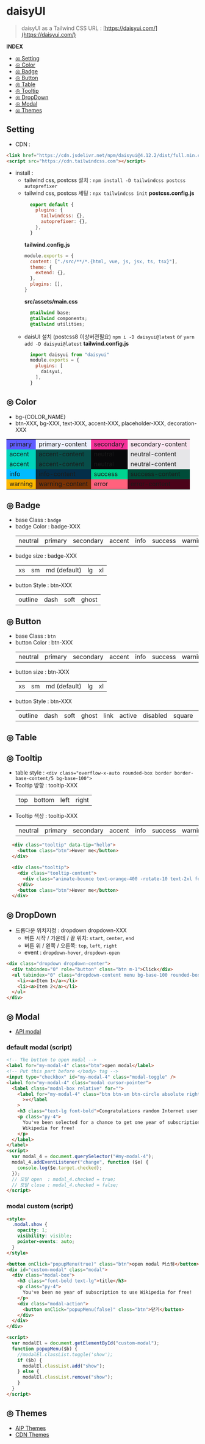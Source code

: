 # daisyUI
  > daisyUI as a Tailwind CSS
  > URL : [https://daisyui.com/](https://daisyui.com/)

**INDEX**

  - [◎ Setting](#setting)
  - [◎ Color](#color)
  - [◎ Badge](#badge)
  - [◎ Button](#button)
  - [◎ Table](#table)
  - [◎ Tooltip](#tooltip)
  - [◎ DropDown](#dropdown)
  - [◎ Modal](#modal)
  - [◎ Themes](#themes)

## Setting
- CDN :
```html
<link href="https://cdn.jsdelivr.net/npm/daisyui@4.12.2/dist/full.min.css" rel="stylesheet" type="text/css"/>
<script src="https://cdn.tailwindcss.com"></script>
```
- install :
  + tailwind css, postcss 설치 : `npm install -D tailwindcss postcss autoprefixer`
  + tailwind css, postcss 세팅 : `npx tailwindcss init`
    **postcss.config.js**
    ``` js
      export default {
        plugins: {
          tailwindcss: {},
          autoprefixer: {},
        },
      }

    ```
    **tailwind.config.js**
    ``` js
    module.exports = {
      content: ["./src/**/*.{html, vue, js, jsx, ts, tsx}"],
      theme: {
        extend: {},
      },
      plugins: [],
    }
    ```
    **src/assets/main.css**
    ``` css
      @tailwind base;
      @tailwind components;
      @tailwind utilities;
    ```
  + daisUI 설치 (postcss8 이상버젼필요)
    `npm i -D daisyui@latest` or `yarn add -D daisyui@latest`
    **tailwind.config.js**
    ``` js
      import daisyui from "daisyui"
      module.exports = {
        plugins: [
          daisyui,
        ],
      }
    ```


## ◎ Color  
  - bg-{COLOR_NAME}
  - btn-XXX, bg-XXX, text-XXX, accent-XXX, placeholder-XXX, decoration-XXX

  <table>
    <tbody>
      <tr>
        <td style="background-color:#5f5cff">primary</td>
        <td style="background-color:#edf1ff">primary-content</td>
        <td style="background-color:#f53199">secondary</td>
        <td style="background-color:#fae6f1">secondary-content</td>
      </tr>
      <tr>
        <td style="background-color:#00d4bb">accent</td>
        <td style="background-color:#084d49">accent-content</td>
        <td style="background-color:#08080a">neutral</td>
        <td style="background-color:#e6e6e8">neutral-content</td>
      </tr>
      <tr>
        <td style="background-color:#00d4bb">accent</td>
        <td style="background-color:#084d49">accent-content</td>
        <td style="background-color:#08080a">neutral</td>
        <td style="background-color:#e6e6e8">neutral-content</td>
      </tr>
      <tr>
        <td style="background-color:#00bbff">info</td>
        <td style="background-color:#042e49">info-content</td>
        <td style="background-color:#00d390">success</td>
        <td style="background-color:#004c39">success-content</td>
      </tr>
      <tr>
        <td style="background-color:#fcb700">warning</td>
        <td style="background-color:#793205">warning-content</td>
        <td style="background-color:#ff627d">error</td>
        <td style="background-color:#4b0319">error-content</td>
      </tr>
    </tbody>
  </table>

## ◎ Badge 
  - base Class : `badge`
  - badge Color : badge-XXX
    <table>
      <tr>
        <td>neutral</td>
        <td>primary</td>
        <td>secondary</td>
        <td>accent</td>
        <td>info</td>
        <td>success</td>
        <td>warning</td>
        <td>error</td>
      </tr>
    </table>
  - badge size : badge-XXX
    <table>
      <tr>
        <td>xs</td>
        <td>sm</td>
        <td>md (default)</td>
        <td>lg</td>
        <td>xl</td>
      </tr>
    </table>
  - button Style : btn-XXX
    <table>
      <tr>
        <td>outline</td>
        <td>dash</td>
        <td>soft</td>
        <td>ghost</td>
      </tr>
    </table>

  
## ◎ Button  
  - base Class : `btn`
  - button Color : btn-XXX
    <table>
      <tr>
        <td>neutral</td>
        <td>primary</td>
        <td>secondary</td>
        <td>accent</td>
        <td>info</td>
        <td>success</td>
        <td>warning</td>
        <td>error</td>
      </tr>
    </table>
  - button size : btn-XXX
    <table>
      <tr>
        <td>xs</td>
        <td>sm</td>
        <td>md (default)</td>
        <td>lg</td>
        <td>xl</td>
      </tr>
    </table>
  - button Style : btn-XXX
    <table>
      <tr>
        <td>outline</td>
        <td>dash</td>
        <td>soft</td>
        <td>ghost</td>
        <td>link</td>
        <td>active</td>
        <td>disabled</td>
        <td>square</td>
        <td>circle</td>
      </tr>
    </table>

## ◎ Table  


## ◎ Tooltip  
  - table style : `<div class="overflow-x-auto rounded-box border border-base-content/5 bg-base-100">`
  - Tooltip 방향 : tooltip-XXX
    <table>
      <tr>
        <td>top</td>
        <td>bottom</td>
        <td>left</td>
        <td>right</td>
      </tr>
    </table>
  - Tooltip 색상 : tooltip-XXX
    <table>
      <tr>
        <td>neutral</td>
        <td>primary</td>
        <td>secondary</td>
        <td>accent</td>
        <td>info</td>
        <td>success</td>
        <td>warning</td>
        <td>error</td>
      </tr>
    </table>
  ``` html  
    <div class="tooltip" data-tip="hello">
      <button class="btn">Hover me</button>
    </div>
  ```
  ``` html  
    <div class="tooltip">
      <div class="tooltip-content">
        <div class="animate-bounce text-orange-400 -rotate-10 text-2xl font-black">Wow!</div>
      </div>
      <button class="btn">Hover me</button>
    </div>
  ```



## ◎ DropDown  
  - 드롭다운 위치지정 : dropdown dropdown-XXX
    + 버튼 시작 / 가운데 / 끝 위치: `start`, `center`, `end`
    + 버튼 위 /  왼쪽 / 오른쪽: `top`, `left`, `right`
    + event : `dropdown-hover`, `dropdown-open`
  ``` html
  <div class="dropdown dropdown-center">
    <div tabindex="0" role="button" class="btn m-1">Click</div>
    <ul tabindex="0" class="dropdown-content menu bg-base-100 rounded-box z-1 w-52 p-2 shadow-sm">
      <li><a>Item 1</a></li>
      <li><a>Item 2</a></li>
    </ul>
  </div>
  ```



## ◎ Modal 
  - [API modal](https://daisyui.com/components/modal/)

### default modal (script)
  ```html
  <!-- The button to open modal -->
  <label for="my-modal-4" class="btn">open modal</label>
  <!-- Put this part before </body> tag -->
  <input type="checkbox" id="my-modal-4" class="modal-toggle" />
  <label for="my-modal-4" class="modal cursor-pointer">
    <label class="modal-box relative" for="">
      <label for="my-modal-4" class="btn btn-sm btn-circle absolute right-2 top-2"
        >✕</label
      >
      <h3 class="text-lg font-bold">Congratulations random Internet user!</h3>
      <p class="py-4">
        You've been selected for a chance to get one year of subscription to use
        Wikipedia for free!
      </p>
    </label>
  </label>
  <script>
    var modal_4 = document.querySelector("#my-modal-4");
    modal_4.addEventListener("change", function ($e) {
      console.log($e.target.checked);
    });
    // 모달 open  : modal_4.checked = true;
    // 모달 close : modal_4.checked = false;
  </script>
  ```

### modal custom (script)

  ```html
  <style>
    .modal.show {
      opacity: 1;
      visibility: visible;
      pointer-events: auto;
    }
  </style>

  <button onClick="popupMenu(true)" class="btn">open modal 커스텀</button>
  <div id="custom-modal" class="modal">
    <div class="modal-box">
      <h3 class="font-bold text-lg">title</h3>
      <p class="py-4">
        You've been ne year of subscription to use Wikipedia for free!
      </p>
      <div class="modal-action">
        <button onClick="popupMenu(false)" class="btn">닫기</button>
      </div>
    </div>
  </div>

  <script>
    var modalEl = document.getElementById("custom-modal");
    function popupMenu($b) {
      //modalEl.classList.toggle('show');
      if ($b) {
        modalEl.classList.add("show");
      } else {
        modalEl.classList.remove("show");
      }
    }
  </script>
  ```


## ◎ Themes  <a name="themes"></a>
  - [AIP Themes](https://daisyui.com/docs/themes/)
  - [CDN Themes](https://reacthustle.com/blog/how-to-modify-daisyui-theme-using-cdn)
